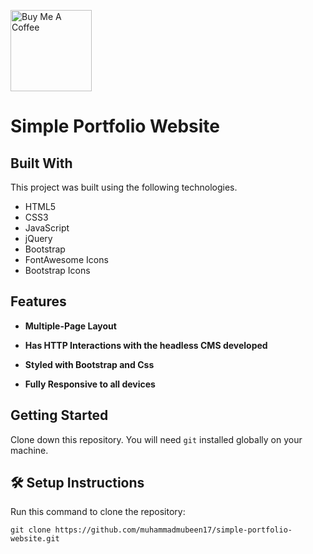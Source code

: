 <a href="https://www.buymeacoffee.com/mubeenahmad" target="_blank"><img src="https://cdn.buymeacoffee.com/buttons/v2/default-violet.png" alt="Buy Me A Coffee" style="width: 130px;" ></a>

# Simple Portfolio Website

## **Built With**

This project was built using the following technologies.

- HTML5
- CSS3
- JavaScript
- jQuery
- Bootstrap
- FontAwesome Icons
- Bootstrap Icons

## **Features**

- **Multiple-Page Layout**

- **Has HTTP Interactions with the headless CMS developed**

- **Styled with Bootstrap and Css**

- **Fully Responsive to all devices**

## **Getting Started**

Clone down this repository. You will need `git` installed globally on your machine.

## 🛠 Setup Instructions

Run this command to clone the repository: 

    git clone https://github.com/muhammadmubeen17/simple-portfolio-website.git
